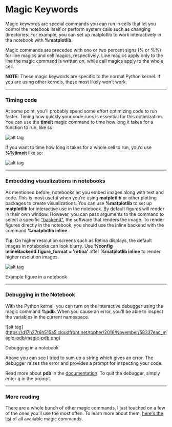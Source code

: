 # Magic Keywords

Magic keywords are special commands you can run in cells that let you control the notebook itself or perform system calls such as changing directories. For example, you can set up matplotlib to work interactively in the notebook with **%matplotlib**.

Magic commands are preceded with one or two percent signs (% or %%) for line magics and cell magics, respectively. Line magics apply only to the line the magic command is written on, while cell magics apply to the whole cell.

**NOTE**: These magic keywords are specific to the normal Python kernel. If you are using other kernels, these most likely won't work.

***

### Timing code

At some point, you'll probably spend some effort optimizing code to run faster. Timing how quickly your code runs is essential for this optimization. You can use the **timeit** magic command to time how long it takes for a function to run, like so:

![alt tag](https://d17h27t6h515a5.cloudfront.net/topher/2016/November/582f354d_magic-timeit/magic-timeit.png)

If you want to time how long it takes for a whole cell to run, you’d use **%%timeit** like so:

![alt tag](https://d17h27t6h515a5.cloudfront.net/topher/2016/November/58337d71_magic-timeit2/magic-timeit2.png)

***

### Embedding visualizations in notebooks

As mentioned before, notebooks let you embed images along with text and code. This is most useful when you’re using **matplotlib** or other plotting packages to create visualizations. You can use **%matplotlib** to set up **matplotlib** for interactive use in the notebook. By default figures will render in their own window. However, you can pass arguments to the command to select a specific ["backend"](http://matplotlib.org/faq/usage_faq.html#what-is-a-backend), the software that renders the image. To render figures directly in the notebook, you should use the inline backend with the command **%matplotlib inline**.

**Tip**: On higher resolution screens such as Retina displays, the default images in notebooks can look blurry. Use **%config InlineBackend.figure_format = 'retina'** after **%matplotlib inline** to render higher resolution images.

![alt tag](https://d17h27t6h515a5.cloudfront.net/topher/2016/November/5833867f_magic-matplotlib/magic-matplotlib.png)

Example figure in a notebook

***

### Debugging in the Notebook

With the Python kernel, you can turn on the interactive debugger using the magic command **%pdb**. When you cause an error, you'll be able to inspect the variables in the current namespace.

![alt tag] (https://d17h27t6h515a5.cloudfront.net/topher/2016/November/58337eac_magic-pdb/magic-pdb.png)

Debugging in a notebook

Above you can see I tried to sum up a string which gives an error. The debugger raises the error and provides a prompt for inspecting your code.

Read more about **pdb** in the [documentation](https://docs.python.org/3/library/pdb.html). To quit the debugger, simply enter q in the prompt.

***

### More reading

There are a whole bunch of other magic commands, I just touched on a few of the ones you'll use the most often. To learn more about them, [here's the list](http://ipython.readthedocs.io/en/stable/interactive/magics.html) of all available magic commands.
